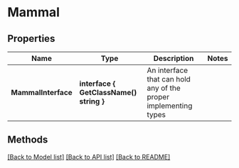 # Mammal

## Properties

Name | Type | Description | Notes
------------ | ------------- | ------------- | -------------
**MammalInterface** | **interface { GetClassName() string }** | An interface that can hold any of the proper implementing types |

## Methods


[[Back to Model list]](../README.md#documentation-for-models) [[Back to API list]](../README.md#documentation-for-api-endpoints) [[Back to README]](../README.md)


